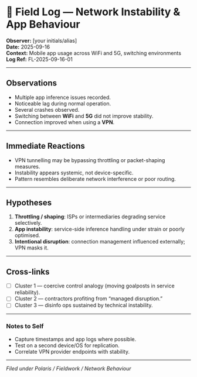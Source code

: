# 📓 Field Log — Network Instability & App Behaviour

**Observer:** [your initials/alias]  
**Date:** 2025-09-16  
**Context:** Mobile app usage across WiFi and 5G, switching environments  
**Log Ref:** FL-2025-09-16-01

---

## Observations
- Multiple app inference issues recorded.  
- Noticeable lag during normal operation.  
- Several crashes observed.  
- Switching between **WiFi** and **5G** did not improve stability.  
- Connection improved when using a **VPN**.  

---

## Immediate Reactions
- VPN tunnelling may be bypassing throttling or packet-shaping measures.  
- Instability appears systemic, not device-specific.  
- Pattern resembles deliberate network interference or poor routing.  

---

## Hypotheses
1. **Throttling / shaping**: ISPs or intermediaries degrading service selectively.  
2. **App instability**: service-side inference handling under strain or poorly optimised.  
3. **Intentional disruption**: connection management influenced externally; VPN masks it.  

---

## Cross-links
- [ ] Cluster 1 — coercive control analogy (moving goalposts in service reliability).  
- [ ] Cluster 2 — contractors profiting from “managed disruption.”  
- [ ] Cluster 3 — disinfo ops sustained by technical instability.  

---

### Notes to Self
- Capture timestamps and app logs where possible.  
- Test on a second device/OS for replication.  
- Correlate VPN provider endpoints with stability.  

---

*Filed under Polaris / Fieldwork / Network Behaviour*  
